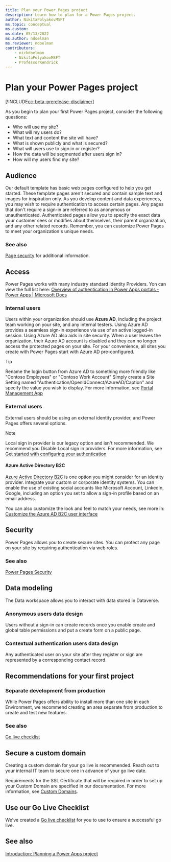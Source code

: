 ```yaml
---
title: Plan your Power Pages project
description: Learn how to plan for a Power Pages project.
author: NikitaPolyakovMSFT
ms.topic: conceptual
ms.custom: 
ms.date: 05/13/2022
ms.author: ndoelman
ms.reviewer: ndoelman
contributors:
    - nickdoelman
    - NikitaPolyakovMSFT
    - ProfessorKendrick
---
```


# Plan your Power Pages project

[!INCLUDE[cc-beta-prerelease-disclaimer](../includes/cc-beta-prerelease-disclaimer.md)]

As you begin to plan your first Power Pages project, consider the following questions:

- Who will use my site?
- What will my users do?
- What text and content the site will have?
- What is shown publicly and what is secured?
- What will users use to sign in or register?
- How the data will be segmented after users sign in?
- How will my users find my site?

## Audience

Our default template has basic web pages configured to help you get started. These template pages aren't secured and contain sample text and images for inspiration only. As you develop content and data experiences, you may wish to require authentication to access certain pages. Any pages that don't require a sign-in are referred to as anonymous or unauthenticated.  Authenticated pages allow you to specify the exact data your customer sees or modifies about themselves, their parent organization, and any other related records. Remember, you can customize Power Pages to meet your organization's unique needs.

### See also

[Page security](../security/page-security.md) for additional information.

## Access 

Power Pages works with many industry standard Identity Providers. Yon can view the full list here: [Overview of authentication in Power Apps portals - Power Apps | Microsoft Docs](/portals/configure/configure-portal-authentication)

### Internal users

Users within your organization should use **Azure AD**, including the project team working on your site, and any internal testers. Using Azure AD provides a seamless sign-in experience via use of an active logged-in session.  Using Azure AD also aids in site security.  When a user leaves the organization, their Azure AD account is disabled and they can no longer access the protected pages on your site. For your convenience, all sites you create with Power Pages start with Azure AD pre-configured.


> [!TIP] 
> Rename the login button from Azure AD to something more friendly like "Contoso Employees" or "Contoso Work Account" Simply create a Site Setting named "Authentication/OpenIdConnect/AzureAD/Caption" and specify the value you wish to display. For more information, see [Portal Management App](portal-management-app.md)

### External users

External users should be using an external identity provider, and Power Pages offers several options.

> [!NOTE] 
> Local sign in provider is our legacy option and isn't recommended. We recommend you Disable Local sign in providers.  For more information, see [Get started with configuring your authentication](/power-apps/maker/portals/configure/use-simplified-authentication-configuration#add-configure-or-delete-an-identity-provider)

#### Azure Active Directory B2C

[Azure Active Directory B2C](/azure/active-directory-b2c/overview) is one option you might consider for an identity provider. Integrate your custom or corporate identity systems.  You can enable the use of existing social accounts like Microsoft Account, LinkedIn, Google, including an option you set to allow a sign-in profile based on an email address.

You can also customize the look and feel to match your needs, see more in: [Customize the Azure AD B2C user interface](/power-apps/maker/portals/configure/azure-ad-b2c)

## Security

Power Pages allows you to create secure sites.  You can protect any page on your site by requiring authentication via web roles. 

### See also
[Power Pages Security](../security/power-pages-security.md)

## Data modeling

The Data workspace allows you to interact with data stored in Dataverse.  

### Anonymous users data design

Users without a sign-in can create records once you enable create and global table permissions and put a create form on a public page. 

### Contextual authentication users data design

Any authenticated user on your site after they register or sign are represented by a corresponding contact record.

## Recommendations for your first project

### Separate development from production

While Power Pages offers ability to install more than one site in each Environment, we recommend creating an area separate from production to create and test new features.

### See also

[Go live checklist](../go-live/checklist.md)

## Secure a custom domain

Creating a custom domain for your go live is recommended. Reach out to your internal IT team to secure one in advance of your go live date.

Requirements for the SSL Certificate that will be required in order to set up your Custom Domain are specified in our documentation. For more information, see [Custom Domains](/power-apps/maker/portals/admin/add-custom-domain).

## Use our Go Live Checklist

We've created a [Go live checklist](../go-live/checklist.md) for you to use to ensure a successful go live.  

## See also
[Introduction: Planning a Power Apps project](/power-apps/guidance/planning/introduction)
